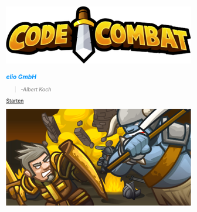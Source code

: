 ![Alt text](CodeCombat-Logo.png)
### <span style="color: #0096FF">***elio GmbH***




><span style="color: #808080">*-Albert Koch*


[Starten](#docsify)

<body>
  <img class="bg" src="Codecombat-23.jpg" />
</body>
